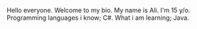 Hello everyone. Welcome to my bio. My name is Ali. I'm 15 y/o.
Programming languages i know;
C#.
What i am learning;
Java.
